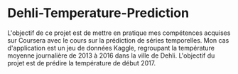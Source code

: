 # Dehli-Temperature-Prediction
L'objectif de ce projet est de mettre en pratique mes compétences acquises sur Coursera avec le cours sur la prédiction de séries temporelles. Mon cas d'application est un jeu de données Kaggle, regroupant la température moyenne journalière de 2013 à 2016 dans la ville de Dehli. L'objectif du projet est de prédire la température de début 2017.
